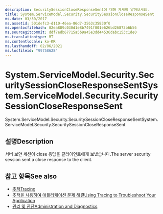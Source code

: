 ```yaml
---
description: SecuritySessionCloseResponseSent에 대해 자세히 알아보세요.
title: System.ServiceModel.Security.SecuritySessionCloseResponseSent
ms.date: 03/30/2017
ms.assetid: 501defc3-d110-46ea-86d7-3563c35830f0
ms.openlocfilehash: 02ea889c030d1e8b7491f001e626bd26873b6b56
ms.sourcegitcommit: ddf7edb67715a5b9a45e3dd44536dabc153c1de0
ms.translationtype: MT
ms.contentlocale: ko-KR
ms.lasthandoff: 02/06/2021
ms.locfileid: "99758628"
---
```

# <a name="systemservicemodelsecuritysecuritysessioncloseresponsesent"></a><span data-ttu-id="804de-103">System.ServiceModel.Security.SecuritySessionCloseResponseSent</span><span class="sxs-lookup"><span data-stu-id="804de-103">System.ServiceModel.Security.SecuritySessionCloseResponseSent</span></span>

<span data-ttu-id="804de-104">System.ServiceModel.Security.SecuritySessionCloseResponseSent</span><span class="sxs-lookup"><span data-stu-id="804de-104">System.ServiceModel.Security.SecuritySessionCloseResponseSent</span></span>  
  
## <a name="description"></a><span data-ttu-id="804de-105">설명</span><span class="sxs-lookup"><span data-stu-id="804de-105">Description</span></span>  

 <span data-ttu-id="804de-106">서버 보안 세션이 close 응답을 클라이언트에게 보냈습니다.</span><span class="sxs-lookup"><span data-stu-id="804de-106">The server security session sent a close response to the client.</span></span>  
  
## <a name="see-also"></a><span data-ttu-id="804de-107">참고 항목</span><span class="sxs-lookup"><span data-stu-id="804de-107">See also</span></span>

- [<span data-ttu-id="804de-108">추적</span><span class="sxs-lookup"><span data-stu-id="804de-108">Tracing</span></span>](index.md)
- [<span data-ttu-id="804de-109">추적을 사용하여 애플리케이션 문제 해결</span><span class="sxs-lookup"><span data-stu-id="804de-109">Using Tracing to Troubleshoot Your Application</span></span>](using-tracing-to-troubleshoot-your-application.md)
- [<span data-ttu-id="804de-110">관리 및 진단</span><span class="sxs-lookup"><span data-stu-id="804de-110">Administration and Diagnostics</span></span>](../index.md)
